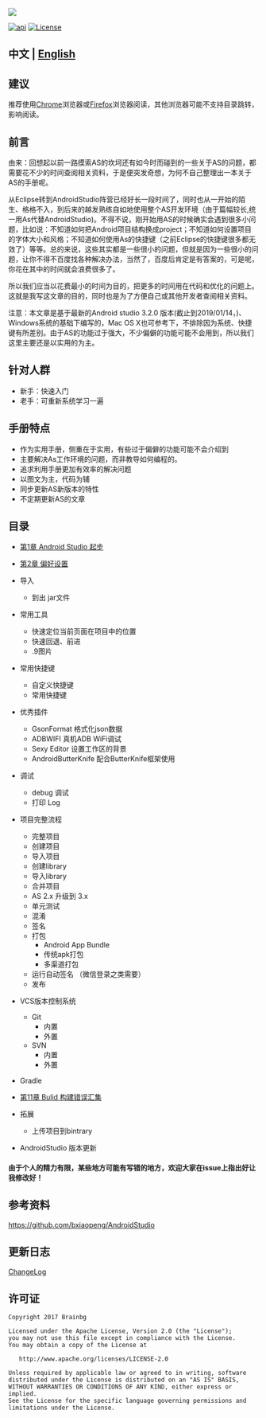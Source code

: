 ![](https://brian-1258565516.cos.ap-guangzhou.myqcloud.com/img/finallogo.png)




[![api][apiSvg]][api]
[![License][licenseSvg]][license]

## 中文 | [English](/README_EN.md)
## 建议
推荐使用[Chrome]浏览器或[Firefox]浏览器阅读，其他浏览器可能不支持目录跳转，影响阅读。

## 前言
由来：回想起以前一路摸索AS的坎坷还有如今时而碰到的一些关于AS的问题，都需要花不少的时间查阅相关资料，于是便突发奇想，为何不自己整理出一本关于AS的手册呢。

从Eclipse转到AndroidStudio阵营已经好长一段时间了，同时也从一开始的陌生、格格不入，到后来的越发熟练自如地使用整个AS开发环境（由于篇幅较长,统一用As代替AndroidStudio)。不得不说，刚开始用AS的时候确实会遇到很多小问题，比如说：不知道如何把Android项目结构换成project；不知道如何设置项目的字体大小和风格；不知道如何使用As的快捷键（之前Eclipse的快捷键很多都无效了）等等。总的来说，这些其实都是一些很小的问题，但就是因为一些很小的问题，让你不得不百度找各种解决办法，当然了，百度后肯定是有答案的，可是呢，你花在其中的时间就会浪费很多了。

所以我们应当以花费最小的时间为目的，把更多的时间用在代码和优化的问题上。这就是我写这文章的目的，同时也是为了方便自己或其他开发者查阅相关资料。

注意：本文章是基于最新的Android studio 3.2.0 版本(截止到2019/01/14，)、Windows系统的基础下编写的，Mac OS X也可参考下，不排除因为系统、快捷键有所差别。由于AS的功能过于强大，不少偏僻的功能可能不会用到，所以我们这里主要还是以实用的为主。

## 针对人群
- 新手：快速入门
- 老手：可重新系统学习一遍
## 手册特点
- 作为实用手册，侧重在于实用，有些过于偏僻的功能可能不会介绍到
- 主要解决As工作环境的问题，而非教导如何编程的。
- 追求利用手册更加有效率的解决问题
- 以图文为主，代码为辅
- 同步更新AS新版本的特性
- 不定期更新AS的文章
## 目录

- [第1章 Android Studio 起步](/Article/第1章-AndroidStudio起步/README.md)
- [第2章 偏好设置](/Article/第2章-偏好设置/README.md)
- 导入
  - 到出 jar文件 
- 常用工具
	- 快速定位当前页面在项目中的位置
	- 快速回退、前进
	- .9图片
- 常用快捷键
	- 自定义快捷键
	- 常用快捷键
- 优秀插件
	- GsonFormat 格式化json数据
	- ADBWIFI 真机ADB WiFi调试
	- Sexy Editor 设置工作区的背景
	- AndroidButterKnife 配合ButterKnife框架使用 
- 调试
	- debug 调试
	- 打印 Log
- 项目完整流程
	- 完整项目
  	- 创建项目
  	- 导入项目
  	- 创建library
  	- 导入library
  	- 合并项目
  	- AS 2.x 升级到 3.x
	- 单元测试
	- 混淆
	- 签名
	- 打包
		- Android App Bundle
		- 传统apk打包
		- 多渠道打包
  	- 运行自动签名 （微信登录之类需要）
	- 发布
- VCS版本控制系统
	- Git
		- 内置
		- 外置
	- SVN
		- 内置
		- 外置
- Gradle
- [第11章 Bulid 构建错误汇集](/Article/第11章-Bulid构建错误汇集/README.md)
- 拓展
	- 上传项目到bintrary

- AndroidStudio 版本更新




#### 由于个人的精力有限，某些地方可能有写错的地方，欢迎大家在issue上指出好让我修改好！
## 参考资料
https://github.com/bxiaopeng/AndroidStudio

## 更新日志
[ChangeLog](/ChangeLog.md)  
<!-- [ChangeLog]([/ChangeLog.md](https://github.com/Brainbg/AndroidStudioHandbook/blob/master/ChangeLog.md)) -->

## 许可证


    Copyright 2017 Brainbg

    Licensed under the Apache License, Version 2.0 (the "License");
    you may not use this file except in compliance with the License.
    You may obtain a copy of the License at

       http://www.apache.org/licenses/LICENSE-2.0

    Unless required by applicable law or agreed to in writing, software
    distributed under the License is distributed on an "AS IS" BASIS,
    WITHOUT WARRANTIES OR CONDITIONS OF ANY KIND, either express or implied.
    See the License for the specific language governing permissions and
    limitations under the License.

<!-- 引用链接 -->
<!-- Google Chrome浏览器 -->
[Chrome]:https://www.google.cn/intl/zh-CN/chrome/
<!-- Firefox浏览器 -->
[Firefox]:http://www.firefox.com.cn/

<!-- 许可证 -->
[licenseSvg]: https://img.shields.io/badge/License-Apache--2.0-brightgreen.svg
[license]: https://github.com/Blankj/AndroidUtilCode/blob/master/LICENSE

<!-- API -->
[apiSvg]: https://img.shields.io/badge/API-19%2B-brightgreen.svg
[api]: https://android-arsenal.com/api?level=19